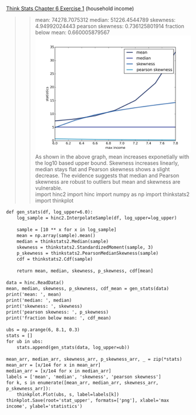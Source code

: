 [Think Stats Chapter 6 Exercise 1](http://greenteapress.com/thinkstats2/html/thinkstats2007.html#toc60) (household income)

>> mean:  74278.7075312
median:  51226.4544789
skewness:  4.94992024443
pearson skewness:  0.736125801914
fraction below mean:  0.660005879567   
![stats vs max income](img/stat_upper.png)   
As shown in the above graph, mean increases exponetially with the log10 based upper bound. Skewness increases linearly, median stays flat and Pearson skewness shows a slight decrease. The evidence suggests that median and Pearson skewness are robust to outliers but mean and skewness are vulnerable.   
    import hinc2
    import hinc
    import numpy as np
    import thinkstats2
    import thinkplot
    
    def gen_stats(df, log_upper=6.0):
        log_sample = hinc2.InterpolateSample(df, log_upper=log_upper)
    
        sample = [10 ** x for x in log_sample]
        mean = np.array(sample).mean()
        median = thinkstats2.Median(sample)
        skewness = thinkstats2.StandardizedMoment(sample, 3)
        p_skewness = thinkstats2.PearsonMedianSkewness(sample)
        cdf = thinkstats2.Cdf(sample)
    
        return mean, median, skewness, p_skewness, cdf[mean]
    
    data = hinc.ReadData()
    mean, median, skewness, p_skewness, cdf_mean = gen_stats(data)
    print('mean: ', mean)
    print('median: ', median)
    print('skewness: ', skewness)
    print('pearson skewness: ', p_skewness)
    print('fraction below mean: ', cdf_mean)
    
    ubs = np.arange(6, 8.1, 0.3)
    stats = []
    for ub in ubs:
        stats.append(gen_stats(data, log_upper=ub))
    
    mean_arr, median_arr, skewness_arr, p_skewness_arr, _ = zip(*stats)
    mean_arr = [x/1e4 for x in mean_arr]
    median_arr = [x/1e4 for x in median_arr]
    labels = ['mean', 'median', 'skewness', 'pearson skewness']
    for k, s in enumerate([mean_arr, median_arr, skewness_arr, p_skewness_arr]):
        thinkplot.Plot(ubs, s, label=labels[k])
    thinkplot.Save(root='stat_upper', formats=['png'], xlabel='max income', ylabel='statistics')



